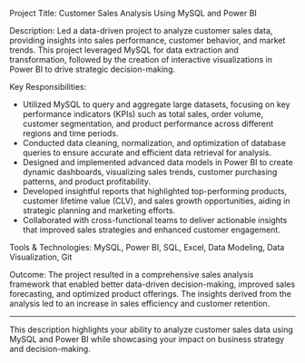 

Project Title: Customer Sales Analysis Using MySQL and Power BI

Description:
Led a data-driven project to analyze customer sales data, providing insights into sales performance, customer behavior, and market trends. This project leveraged MySQL for data extraction and transformation, followed by the creation of interactive visualizations in Power BI to drive strategic decision-making.

Key Responsibilities:
- Utilized MySQL to query and aggregate large datasets, focusing on key performance indicators (KPIs) such as total sales, order volume, customer segmentation, and product performance across different regions and time periods.
- Conducted data cleaning, normalization, and optimization of database queries to ensure accurate and efficient data retrieval for analysis.
- Designed and implemented advanced data models in Power BI to create dynamic dashboards, visualizing sales trends, customer purchasing patterns, and product profitability.
- Developed insightful reports that highlighted top-performing products, customer lifetime value (CLV), and sales growth opportunities, aiding in strategic planning and marketing efforts.
- Collaborated with cross-functional teams to deliver actionable insights that improved sales strategies and enhanced customer engagement.

Tools & Technologies:
MySQL, Power BI, SQL, Excel, Data Modeling, Data Visualization, Git

Outcome:
The project resulted in a comprehensive sales analysis framework that enabled better data-driven decision-making, improved sales forecasting, and optimized product offerings. The insights derived from the analysis led to an increase in sales efficiency and customer retention.

---

This description highlights your ability to analyze customer sales data using MySQL and Power BI while showcasing your impact on business strategy and decision-making.
